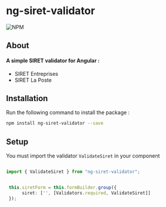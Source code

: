 # ng-siret-validator
![NPM](https://img.shields.io/npm/l/ng-siret-validator?style=for-the-badge)
## About
#### A simple SIRET validator for Angular :

* SIRET Entreprises
* SIRET La Poste 
## Installation

Run the following command to install the package :

```sh
npm install ng-siret-validator --save
```

## Setup

You must import the validator ``` ValidateSiret ``` in your component

```ts

import { ValidateSiret } from "ng-siret-validator";


 this.siretForm = this.formBuilder.group({
      siret: ['', [Validators.required, ValidateSiret]]
 });

```

